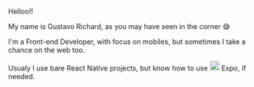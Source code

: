 Helloo!!


My name is Gustavo Richard, as you may have seen in the corner 😅

I'm a Front-end Developer, with focus on mobiles, but sometimes I take a chance on the web too.

Usualy I use bare React Native projects, but know how to use <img src="https://static-00.iconduck.com/assets.00/expo-icon-512x462-3a87htea.png" height="20px"/> Expo, if needed.




&nbsp;
